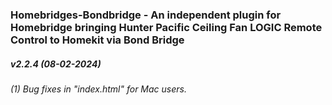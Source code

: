 ### Homebridges-Bondbridge - An independent plugin for Homebridge bringing Hunter Pacific Ceiling Fan LOGIC Remote Control to Homekit via Bond Bridge

##### v2.2.4 (08-02-2024)
###### (1) Bug fixes in "index.html" for Mac users.
